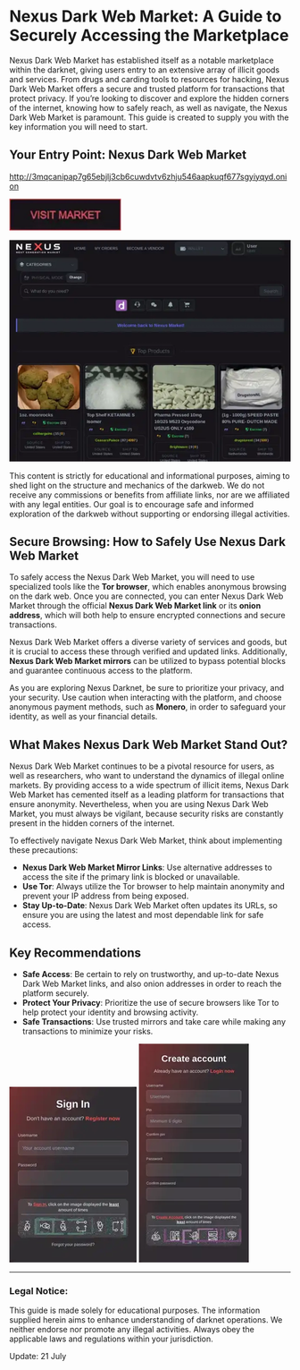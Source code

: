 # Nexus Dark Web Market: A Guide to Securely Accessing the Marketplace

Nexus Dark Web Market has established itself as a notable marketplace within the darknet, giving users entry to an extensive array of illicit goods and services. From drugs and carding tools to resources for hacking, Nexus Dark Web Market offers a secure and trusted platform for transactions that protect privacy. If you’re looking to discover and explore the hidden corners of the internet, knowing how to safely reach, as well as navigate, the Nexus Dark Web Market is paramount. This guide is created to supply you with the key information you will need to start.

## Your Entry Point: Nexus Dark Web Market

http://3mqcanipap7g65ebjlj3cb6cuwdvtv6zhju546aapkuqf677sgyiyqyd.onion

[<img src="/references/summary.webp" width="200">](http://3mqcanipap7g65ebjlj3cb6cuwdvtv6zhju546aapkuqf677sgyiyqyd.onion)

<a href="http://3mqcanipap7g65ebjlj3cb6cuwdvtv6zhju546aapkuqf677sgyiyqyd.onion"><img src="/references/page.webp" alt="image" style="max-width: 100%;"></a>

This content is strictly for educational and informational purposes, aiming to shed light on the structure and mechanics of the darkweb. We do not receive any commissions or benefits from affiliate links, nor are we affiliated with any legal entities. Our goal is to encourage safe and informed exploration of the darkweb without supporting or endorsing illegal activities.

## Secure Browsing: How to Safely Use Nexus Dark Web Market

To safely access the Nexus Dark Web Market, you will need to use specialized tools like the **Tor browser**, which enables anonymous browsing on the dark web. Once you are connected, you can enter Nexus Dark Web Market through the official **Nexus Dark Web Market link** or its **onion address**, which will both help to ensure encrypted connections and secure transactions.

Nexus Dark Web Market offers a diverse variety of services and goods, but it is crucial to access these through verified and updated links. Additionally, **Nexus Dark Web Market mirrors** can be utilized to bypass potential blocks and guarantee continuous access to the platform.

As you are exploring Nexus Darknet, be sure to prioritize your privacy, and your security. Use caution when interacting with the platform, and choose anonymous payment methods, such as **Monero**, in order to safeguard your identity, as well as your financial details.

## What Makes Nexus Dark Web Market Stand Out?

Nexus Dark Web Market continues to be a pivotal resource for users, as well as researchers, who want to understand the dynamics of illegal online markets. By providing access to a wide spectrum of illicit items, Nexus Dark Web Market has cemented itself as a leading platform for transactions that ensure anonymity. Nevertheless, when you are using Nexus Dark Web Market, you must always be vigilant, because security risks are constantly present in the hidden corners of the internet.

To effectively navigate Nexus Dark Web Market, think about implementing these precautions:

-   **Nexus Dark Web Market Mirror Links**: Use alternative addresses to access the site if the primary link is blocked or unavailable.
-   **Use Tor**: Always utilize the Tor browser to help maintain anonymity and prevent your IP address from being exposed.
-   **Stay Up-to-Date**: Nexus Dark Web Market often updates its URLs, so ensure you are using the latest and most dependable link for safe access.

## Key Recommendations

-   **Safe Access**: Be certain to rely on trustworthy, and up-to-date Nexus Dark Web Market links, and also onion addresses in order to reach the platform securely.
-   **Protect Your Privacy**: Prioritize the use of secure browsers like Tor to help protect your identity and browsing activity.
-   **Safe Transactions**: Use trusted mirrors and take care while making any transactions to minimize your risks.

<a href="http://3mqcanipap7g65ebjlj3cb6cuwdvtv6zhju546aapkuqf677sgyiyqyd.onion"><img src="/references/cache.webp" alt="image" style="max-width: 100%;"></a>
<a href="http://3mqcanipap7g65ebjlj3cb6cuwdvtv6zhju546aapkuqf677sgyiyqyd.onion"><img src="/references/reset.webp" alt="image" style="max-width: 100%;"></a>

---

### Legal Notice:

This guide is made solely for educational purposes. The information supplied herein aims to enhance understanding of darknet operations. We neither endorse nor promote any illegal activities. Always obey the applicable laws and regulations within your jurisdiction.





Update:  21 July